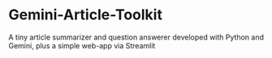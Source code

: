 # Gemini-Article-Toolkit
A tiny article summarizer and question answerer developed with Python and Gemini, plus a simple web-app via Streamlit
